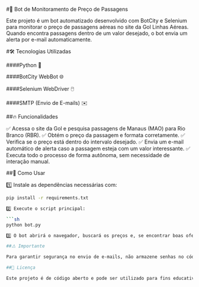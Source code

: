 #🚀 Bot de Monitoramento de Preço de Passagens

Este projeto é um bot automatizado desenvolvido com BotCity e Selenium para monitorar o preço de passagens aéreas no site da Gol Linhas Aéreas. Quando encontra passagens dentro de um valor desejado, o bot envia um alerta por e-mail automaticamente.

#🛠 Tecnologias Utilizadas

####Python 🐍

####BotCity WebBot 🌐

####Selenium WebDriver 🖱️

####SMTP (Envio de E-mails) ✉️

##🔥 Funcionalidades

✅ Acessa o site da Gol e pesquisa passagens de Manaus (MAO) para Rio Branco (RBR).
✅ Obtém o preço da passagem e formata corretamente.
✅ Verifica se o preço está dentro do intervalo desejado.
✅ Envia um e-mail automático de alerta caso a passagem esteja com um valor interessante.
✅ Executa todo o processo de forma autônoma, sem necessidade de interação manual.

##📌 Como Usar

1️⃣ Instale as dependências necessárias com:

```sh
pip install -r requirements.txt

2️⃣ Execute o script principal:

```sh
python bot.py

3️⃣ O bot abrirá o navegador, buscará os preços e, se encontrar boas ofertas, enviará um e-mail.

##⚠️ Importante

Para garantir segurança no envio de e-mails, não armazene senhas no código. Utilize variáveis de ambiente ou serviços como o Google App Passwords.

##📜 Licença

Este projeto é de código aberto e pode ser utilizado para fins educativos e pessoais. Sinta-se à vontade para contribuir!